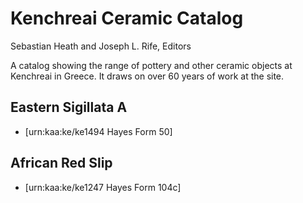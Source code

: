 # Kenchreai Ceramic Catalog
Sebastian Heath and Joseph L. Rife, Editors

A catalog showing the range of pottery and other ceramic objects at Kenchreai in Greece. It draws on over 60 years of work at the site.

## Eastern Sigillata A
- [urn:kaa:ke/ke1494 Hayes Form 50]

## African Red Slip
- [urn:kaa:ke/ke1247 Hayes Form 104c]

